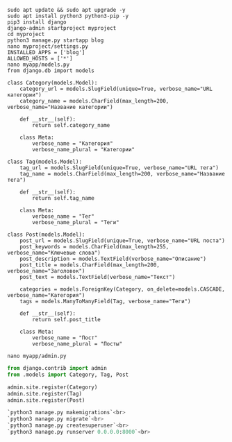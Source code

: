 `sudo apt update && sudo apt upgrade -y`<br>
`sudo apt install python3 python3-pip -y`<br>
`pip3 install django`<br>
`django-admin startproject myproject`<br>
`cd myproject`<br>
`python3 manage.py startapp blog`<br>
`nano myproject/settings.py`<br>
`INSTALLED_APPS = ['blog']`<br>
`ALLOWED_HOSTS = ['*']`<br>
`nano myapp/models.py`<br>
`from django.db import models`<br>
```
class Category(models.Model):
    category_url = models.SlugField(unique=True, verbose_name="URL категории")
    category_name = models.CharField(max_length=200, verbose_name="Название категории")

    def __str__(self):
        return self.category_name

    class Meta:
        verbose_name = "Категория"
        verbose_name_plural = "Категории"

class Tag(models.Model):
    tag_url = models.SlugField(unique=True, verbose_name="URL тега")
    tag_name = models.CharField(max_length=200, verbose_name="Название тега")

    def __str__(self):
        return self.tag_name

    class Meta:
        verbose_name = "Тег"
        verbose_name_plural = "Теги"

class Post(models.Model):
    post_url = models.SlugField(unique=True, verbose_name="URL поста")
    post_keywords = models.CharField(max_length=255, verbose_name="Ключевые слова")
    post_description = models.TextField(verbose_name="Описание")
    post_title = models.CharField(max_length=200, verbose_name="Заголовок")
    post_text = models.TextField(verbose_name="Текст")

    categories = models.ForeignKey(Category, on_delete=models.CASCADE, verbose_name="Категория")
    tags = models.ManyToManyField(Tag, verbose_name="Теги")

    def __str__(self):
        return self.post_title

    class Meta:
        verbose_name = "Пост"
        verbose_name_plural = "Посты"

```
`nano myapp/admin.py`<br>
```python
from django.contrib import admin
from .models import Category, Tag, Post

admin.site.register(Category)
admin.site.register(Tag)
admin.site.register(Post)

`python3 manage.py makemigrations`<br>
`python3 manage.py migrate`<br>
`python3 manage.py createsuperuser`<br>
`python3 manage.py runserver 0.0.0.0:8000`<br>
